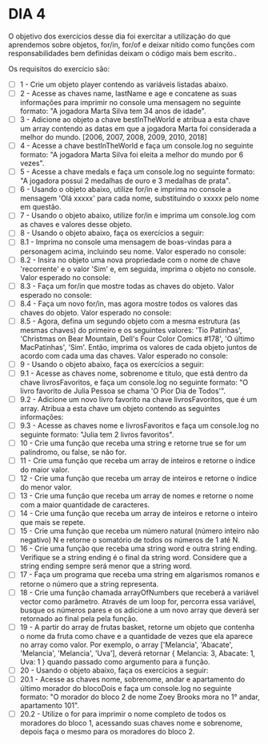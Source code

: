 # DIA 4

O objetivo dos exercícios desse dia foi exercitar a utilização do que aprendemos sobre objetos, for/in, for/of e deixar nítido como funções com responsabilidades bem definidas deixam o código mais bem escrito..

Os requisitos do exercício são:

- [ ] 1 - Crie um objeto player contendo as variáveis listadas abaixo.
- [ ] 2 - Acesse as chaves name, lastName e age e concatene as suas informações para imprimir no console uma mensagem no seguinte formato: "A jogadora Marta Silva tem 34 anos de idade".
- [ ] 3 - Adicione ao objeto a chave bestInTheWorld e atribua a esta chave um array contendo as datas em que a jogadora Marta foi considerada a melhor do mundo. [2006, 2007, 2008, 2009, 2010, 2018]
- [ ] 4 - Acesse a chave bestInTheWorld e faça um console.log no seguinte formato: "A jogadora Marta Silva foi eleita a melhor do mundo por 6 vezes".
- [ ] 5 - Acesse a chave medals e faça um console.log no seguinte formato: "A jogadora possui 2 medalhas de ouro e 3 medalhas de prata".
- [ ] 6 - Usando o objeto abaixo, utilize for/in e imprima no console a mensagem 'Olá xxxxx' para cada nome, substituindo o xxxxx pelo nome em questão.
- [ ] 7 - Usando o objeto abaixo, utilize for/in e imprima um console.log com as chaves e valores desse objeto.
- [ ] 8 - Usando o objeto abaixo, faça os exercícios a seguir:
- [ ] 8.1 - Imprima no console uma mensagem de boas-vindas para a personagem acima, incluindo seu nome. Valor esperado no console:
- [ ] 8.2 - Insira no objeto uma nova propriedade com o nome de chave 'recorrente' e o valor 'Sim' e, em seguida, imprima o objeto no console. Valor esperado no console:
- [ ] 8.3 - Faça um for/in que mostre todas as chaves do objeto. Valor esperado no console:
- [ ] 8.4 - Faça um novo for/in, mas agora mostre todos os valores das chaves do objeto. Valor esperado no console:
- [ ] 8.5 - Agora, defina um segundo objeto com a mesma estrutura (as mesmas chaves) do primeiro e os seguintes valores: 'Tio Patinhas', 'Christmas on Bear Mountain, Dell's Four Color Comics #178', 'O último MacPatinhas', 'Sim'. Então, imprima os valores de cada objeto juntos de acordo com cada uma das chaves. Valor esperado no console:
- [ ] 9 - Usando o objeto abaixo, faça os exercícios a seguir:
- [ ] 9.1 - Acesse as chaves nome, sobrenome e titulo, que está dentro da chave livrosFavoritos, e faça um console.log no seguinte formato: "O livro favorito de Julia Pessoa se chama 'O Pior Dia de Todos'".
- [ ] 9.2 - Adicione um novo livro favorito na chave livrosFavoritos, que é um array. Atribua a esta chave um objeto contendo as seguintes informações:
- [ ] 9.3 - Acesse as chaves nome e livrosFavoritos e faça um console.log no seguinte formato: "Julia tem 2 livros favoritos".
- [ ] 10 - Crie uma função que receba uma string e retorne true se for um palíndromo, ou false, se não for.
- [ ] 11 - Crie uma função que receba um array de inteiros e retorne o índice do maior valor.
- [ ] 12 - Crie uma função que receba um array de inteiros e retorne o índice do menor valor.
- [ ] 13 - Crie uma função que receba um array de nomes e retorne o nome com a maior quantidade de caracteres.
- [ ] 14 - Crie uma função que receba um array de inteiros e retorne o inteiro que mais se repete.
- [ ] 15 - Crie uma função que receba um número natural (número inteiro não negativo) N e retorne o somatório de todos os números de 1 até N.
- [ ] 16 - Crie uma função que receba uma string word e outra string ending. Verifique se a string ending é o final da string word. Considere que a string ending sempre será menor que a string word.
- [ ] 17 - Faça um programa que receba uma string em algarismos romanos e retorne o número que a string representa.
- [ ] 18 - Crie uma função chamada arrayOfNumbers que receberá a variável vector como parâmetro. Através de um loop for, percorra essa variável, busque os números pares e os adicione a um novo array que deverá ser retornado ao final pela pela função.
- [ ] 19 - A partir do array de frutas basket, retorne um objeto que contenha o nome da fruta como chave e a quantidade de vezes que ela aparece no array como valor. Por exemplo, o array ['Melancia', 'Abacate', 'Melancia', 'Melancia', 'Uva'], deverá retornar { Melancia: 3, Abacate: 1, Uva: 1 } quando passado como argumento para a função.
- [ ] 20 - Usando o objeto abaixo, faça os exercícios a seguir:
- [ ] 20.1 - Acesse as chaves nome, sobrenome, andar e apartamento do último morador do blocoDois e faça um console.log no seguinte formato: "O morador do bloco 2 de nome Zoey Brooks mora no 1° andar, apartamento 101".
- [ ] 20.2 - Utilize o for para imprimir o nome completo de todos os moradores do bloco 1, acessando suas chaves nome e sobrenome, depois faça o mesmo para os moradores do bloco 2.
